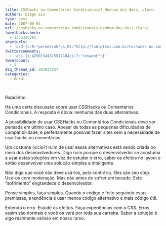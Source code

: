 ```yaml
---
title: CSSHacks ou Comentários Condicionais? Nenhum dos dois, claro.
authors: Diego Eis
type: post
date: 2007-05-04
url: /csshacks-ou-comentarios-condicionais-nenhum-dos-dois-claro/
tweetbackscheck:
  - 1355326261
shorturls:
  - 'a:3:{s:9:"permalink";s:82:"http://tableless.com.br/csshacks-ou-comentarios-condicionais-nenhum-dos-dois-claro";s:7:"tinyurl";s:26:"http://tinyurl.com/3l79b4m";s:4:"isgd";s:19:"http://is.gd/jOPkMw";}'
twittercomments:
  - 'a:1:{i:42907344375517184;s:7:"retweet";}'
tweetcount:
  - 1
dsq_thread_id: 503037037
categories:
  - Geral

---
```

Rapidinho.
  
Há uma certa discussão sobre usar CSSHacks ou Comentários Condicionais. A resposta é óbvia: nenhuma das duas alternativas.

A possibilidade de usar CSSHacks ou Comentários Condicionais deve ser pensada em último caso. Apesar de todas as pequenas dificuldades de compatibilidade, é perfeitamente possível fazer sites sem a necessidade de usar hacks ou comentários.

Um costume (vício?) ruim de usar essas alternativas está sendo criada no meio dos desenvolvedores. Digo ruim porque o desenvolvedor se acostuma a usar estas soluções em vez de estudar o erro, saber os efeitos no layout e então desenvolver uma solução simples e inteligente.
  
Não digo que você não deve usá-los, pelo contrário. Eles são seu step. Use-os com moderação. Mas não antes de sofrer um bocado. Este &#8220;sofrimento&#8221; engrandece o desenvolvedor.

Pense simples, faça simples. Quando o código é feito seguindo estas premissas, a tendência é usar menos código alternativo e mais código útil.
  
Entenda o erro. Estude os efeitos. Faça experiências com o CSS. Erros assim são normais e você os verá por toda sua carreira. Saber a solução é algo realmente valioso em nosso ramo.